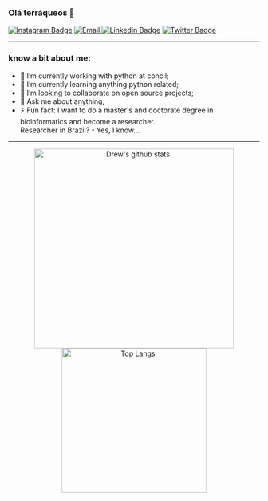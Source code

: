 ### Olá terráqueos 👋
[![Instagram Badge](https://img.shields.io/badge/Instagram-E4405F?style=for-the-badge&logo=instagram&logoColor=white&link=https://www.instagram.com/drxwbxt/)](https://www.instagram.com/drxwbxt/)
<a href="mailto:about.wendrew@gmail.com" target="_blank"> <img src="https://img.shields.io/badge/Gmail-D14836?style=for-the-badge&logo=gmail&logoColor=white&link=" alt="Email" /> </a>
[![Linkedin Badge](https://img.shields.io/badge/LinkedIn-0077B5?style=for-the-badge&logo=linkedin&logoColor=white&link=https://www.linkedin.com/in/wendrew-oliveira-31252411a/)](https://www.linkedin.com/in/wendrew-oliveira-31252411a/)
[![Twitter Badge](https://img.shields.io/badge/Twitter-1DA1F2?style=for-the-badge&logo=twitter&logoColor=white&link=https://twitter.com/@dreeeew_s)](https://twitter.com/@dreeeew_s)

<hr>

### know a bit about me:
- 🔭 I’m currently working with python at concil;
- 🌱 I’m currently learning anything python related;
- 👯 I’m looking to collaborate on open source projects;
- 💬 Ask me about anything;
- ⚡ Fun fact: I want to do a master's and doctorate degree in bioinformatics and become a researcher. <br>
Researcher in Brazil? - Yes, I know...
<hr>
<p align="center">
<img width="400" alt="Drew's github stats" src="https://github-readme-stats.vercel.app/api?username=wendrewdevelop&count_private=true&theme=midnight-purple&show_icons=true" />
<img width="290" alt="Top Langs" src="https://github-readme-stats.vercel.app/api/top-langs/?username=wendrewdevelop&layout=compact&langs_count=8&theme=midnight-purple&show_icons=true" />
</p>
